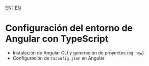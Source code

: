 <!-- MULTILANGUAJE MENU START -->
ES | [EN](https://lckpig.gitbook.io/practical-dev-handbook/typescript/integration-angular/environment-setup)
<!-- MULTILANGUAJE MENU END -->

# Configuración del entorno de Angular con TypeScript

- Instalación de Angular CLI y generación de proyectos (`ng new`)
- Configuración de `tsconfig.json` en Angular 